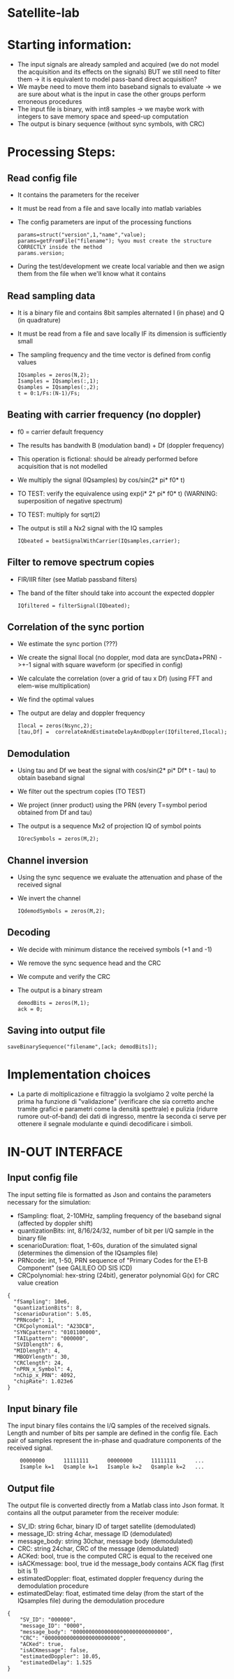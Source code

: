 # Satellite-lab

# Starting information:
- The input signals are already sampled and acquired (we do not model the acquisition and its effects on the signals) BUT we still need to filter them -> it is equivalent to model pass-band direct acquisition?
- We maybe need to move them into baseband signals to evaluate -> we are sure about what is the input in case the other groups perform erroneous procedures
- The input file is binary, with int8 samples -> we maybe work with integers to save memory space and speed-up computation
- The output is binary sequence (without sync symbols, with CRC)


# Processing Steps:
## Read config file
- It contains the parameters for the receiver
- It must be read from a file and save locally into matlab variables
- The config parameters are input of the processing functions

  ```
  params=struct("version",1,"name","value);
  params=getFromFile("filename"); %you must create the structure CORRECTLY inside the method
  params.version;
  ```

- During the test/development we create local variable and then we asign them from the file when we'll know what it contains

## Read sampling data
- It is a binary file and contains 8bit samples alternated I (in phase) and Q (in quadrature)
- It must be read from a file and save locally IF its dimension is sufficiently small
- The sampling frequency and the time vector is defined from config values

  ```
  IQsamples = zeros(N,2);
  Isamples = IQsamples(:,1);
  Qsamples = IQsamples(:,2);
  t = 0:1/Fs:(N-1)/Fs;
  ```

## Beating with carrier frequency (no doppler)
- f0 = carrier default frequency
- The results has bandwith B (modulation band) + Df (doppler frequency)
- This operation is fictional: should be already performed before acquisition that is not modelled
- We multiply the signal (IQsamples) by cos/sin(2* pi* f0* t)
- TO TEST: verify the equivalence using exp(i* 2* pi* f0* t) (WARNING: superposition of negative spectrum)
- TO TEST: multiply for sqrt(2)
- The output is still a Nx2 signal with the IQ samples

  ```
  IQbeated = beatSignalWithCarrier(IQsamples,carrier);
  ```

## Filter to remove spectrum copies
- FIR/IIR filter (see Matlab passband filters)
- The band of the filter should take into account the expected doppler 

  ```
  IQfiltered = filterSignal(IQbeated);
  ```

## Correlation of the sync portion
- We estimate the sync portion (???)
- We create the signal Ilocal (no doppler, mod data are syncData+PRN) ->+-1 signal with square waveform (or specified in config)
- We calculate the correlation (over a grid of tau x Df) (using FFT and elem-wise multiplication)
- We find the optimal values
- The output are delay and doppler frequency

  ```
  Ilocal = zeros(Nsync,2);
  [tau,Df] =  correlateAndEstimateDelayAndDoppler(IQfiltered,Ilocal);
  ```

## Demodulation
- Using tau and Df we beat the signal with cos/sin(2* pi* Df* t - tau) to obtain baseband signal
- We filter out the spectrum copies (TO TEST)
- We project (inner product) using the PRN (every T=symbol period obtained from Df and tau)
- The output is a sequence Mx2 of projection IQ of symbol points

  ```
  IQrecSymbols = zeros(M,2);
  ```

## Channel inversion
- Using the sync sequence we evaluate the attenuation and phase of the received signal
- We invert the channel

  ```
  IQdemodSymbols = zeros(M,2);
  ```

## Decoding
- We decide with minimum distance the received symbols (+1 and -1)
- We remove the sync sequence head and the CRC
- We compute and verify the CRC
- The output is a binary stream

  ```
  demodBits = zeros(M,1);
  ack = 0;
  ```

## Saving into output file

  ```
  saveBinarySequence("filename",[ack; demodBits]);
  ```


# Implementation choices
- La parte di moltiplicazione e filtraggio la svolgiamo 2 volte perché la prima ha funzione di "validazione" (verificare che sia corretto anche tramite grafici e parametri come la densità spettrale) e pulizia (ridurre rumore out-of-band) dei dati di ingresso, mentre la seconda ci serve per ottenere il segnale modulante e quindi decodificare i simboli.


# IN-OUT INTERFACE
## Input config file
The input setting file is formatted as Json and contains the parameters necessary for the simulation:
  - fSampling: float, 2-10MHz, sampling frequency of the baseband signal (affected by doppler shift)
  - quantizationBits: int, 8/16/24/32, number of bit per I/Q sample in the binary file
  - scenarioDuration: float, 1-60s, duration of the simulated signal (determines the dimension of the IQsamples file)
  - PRNcode: int, 1-50, PRN sequence of "Primary Codes for the E1-B Component" (see GALILEO OD SIS ICD)
  - CRCpolynomial: hex-string (24bit), generator polynomial G(x) for CRC value creation

```
{
  "fSampling": 10e6,
  "quantizationBits": 8,
  "scenarioDuration": 5.05,
  "PRNcode": 1,
  "CRCpolynomial": "A23DCB",
  "SYNCpattern": "0101100000",
  "TAILpattern": "000000",
  "SVIDlength": 6,
  "MIDlength": 4,
  "MBODYlength": 30,
  "CRClength": 24,
  "nPRN_x_Symbol": 4,
  "nChip_x_PRN": 4092,
  "chipRate": 1.023e6
}
```

## Input binary file
The input binary files contains the I/Q samples of the received signals.
Length and number of bits per sample are defined in the config file. Each pair of samples represent the in-phase and quadrature components of the received signal.

```
    00000000      11111111      00000000      11111111      ...
    Isample k=1   Qsample k=1   Isample k=2   Qsample k=2   ...
```

## Output file
The output file is converted directly from a Matlab class into Json format.
It contains all the output parameter from the receiver module:
  - SV_ID: string 6char, binary ID of target satellite (demodulated)
  - message_ID: string 4char, message ID (demodulated)
  - message_body: string 30char, message body (demodulated)
  - CRC: string 24char, CRC of the message (demodulated)
  - ACKed: bool, true is the computed CRC is equal to the received one
  - isACKmessage: bool, true id the message_body contains ACK flag (first bit is 1)
  - estimatedDoppler: float, estimated doppler frequency during the demodulation procedure
  - estimatedDelay: float, estimated time delay (from the start of the IQsamples file) during the demodulation procedure

```
{
    "SV_ID": "000000",
    "message_ID": "0000",
    "message_body": "000000000000000000000000000000",
    "CRC": "000000000000000000000000",
    "ACKed": true,
    "isACKmessage": false,
    "estimatedDoppler": 10.05,
    "estimatedDelay": 1.525
}
```
